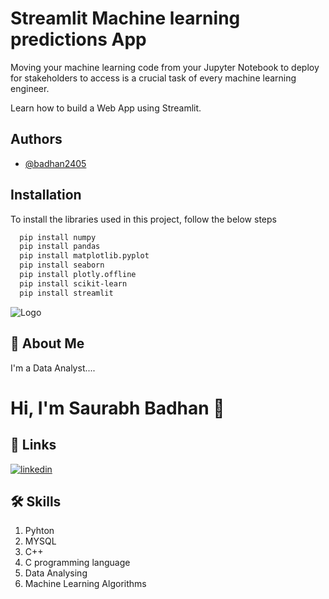 
# Streamlit Machine learning predictions App

Moving your machine learning code from your Jupyter Notebook to deploy for stakeholders to access is a crucial task of every machine learning engineer.

Learn how to build a Web App using Streamlit.


## Authors

- [@badhan2405](https://github.com/badhan2405)


## Installation

To install the libraries used in this project, follow the below steps

```bash
  pip install numpy
  pip install pandas
  pip install matplotlib.pyplot
  pip install seaborn
  pip install plotly.offline
  pip install scikit-learn
  pip install streamlit
```
    
![Logo](https://thumbs.dreamstime.com/b/machine-deep-learning-algorithms-artificial-intelligence-ai-automation-modern-technology-business-as-concept-134359416.jpg)


## 🚀 About Me
I'm a Data Analyst....




# Hi, I'm Saurabh Badhan  👋


## 🔗 Links

[![linkedin](https://img.shields.io/badge/linkedin-0A66C2?style=for-the-badge&logo=linkedin&logoColor=white)](https://www.linkedin.com/in/saurabh-badhan)



## 🛠 Skills
1. Pyhton
2. MYSQL
3. C++
4. C programming language
5. Data Analysing
6. Machine Learning Algorithms

